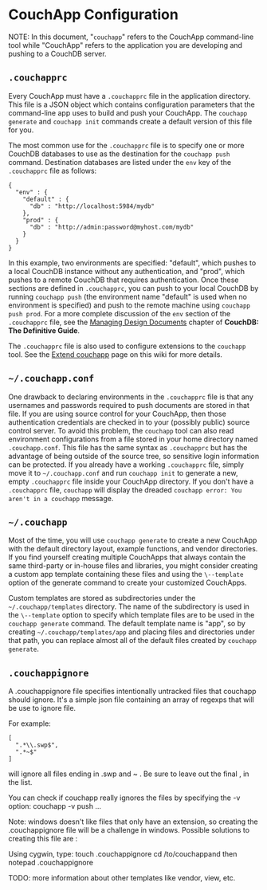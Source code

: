 # CouchApp Configuration

NOTE: In this document, "`couchapp`" refers to the CouchApp command-line tool
while "CouchApp" refers to the application you are developing and pushing to a
CouchDB server.

## `.couchapprc`

Every CouchApp must have a `.couchapprc` file in the application directory.
This file is a JSON object which contains configuration parameters that the
command-line app uses to build and push your CouchApp. The `couchapp generate`
and `couchapp init` commands create a default version of this file for you.

The most common use for the `.couchapprc` file is to specify one or more
CouchDB databases to use as the destination for the `couchapp push` command.
Destination databases are listed under the `env` key of the `.couchapprc` file
as follows:

    
    
    {
      "env" : {
        "default" : {
          "db" : "http://localhost:5984/mydb"
        },
        "prod" : {
          "db" : "http://admin:password@myhost.com/mydb"
        }
      }
    }
    

In this example, two environments are specified: "default", which pushes to a
local CouchDB instance without any authentication, and "prod", which pushes to
a remote CouchDB that requires authentication. Once these sections are defined
in `.couchapprc`, you can push to your local CouchDB by running `couchapp
push` (the environment name "default" is used when no environment is
specified) and push to the remote machine using `couchapp push prod`. For a
more complete discussion of the `env` section of the `.couchapprc` file, see
the [Managing Design Documents](http://guide.couchdb.org/draft/managing.html#configuring) chapter of **CouchDB: The Definitive Guide**.

The `.couchapprc` file is also used to configure extensions to the `couchapp`
tool. See the [Extend couchapp](couchapp-extend.md) page on this wiki for more details.

## `~/.couchapp.conf`

One drawback to declaring environments in the `.couchapprc` file is that any
usernames and passwords required to push documents are stored in that file. If
you are using source control for your CouchApp, then those authentication
credentials are checked in to your (possibly public) source control server. To
avoid this problem, the `couchapp` tool can also read environment
configurations from a file stored in your home directory named
`.couchapp.conf`. This file has the same syntax as `.couchapprc` but has the
advantage of being outside of the source tree, so sensitive login information
can be protected. If you already have a working `.couchapprc` file, simply
move it to `~/.couchapp.conf` and run `couchapp init` to generate a new, empty
`.couchapprc` file inside your CouchApp directory. If you don't have a
`.couchapprc` file, `couchapp` will display the dreaded `couchapp error: You
aren't in a couchapp` message.

## `~/.couchapp`

Most of the time, you will use `couchapp generate` to create a new CouchApp
with the default directory layout, example functions, and vendor directories.
If you find yourself creating multiple CouchApps that always contain the same
third-party or in-house files and libraries, you might consider creating a
custom app template containing these files and using the `\--template` option
of the generate command to create your customized CouchApps.

Custom templates are stored as subdirectories under the
`~/.couchapp/templates` directory. The name of the subdirectory is used in the
`\--template` option to specify which template files are to be used in the
`couchapp generate` command. The default template name is "app", so by
creating `~/.couchapp/templates/app` and placing files and directories under
that path, you can replace almost all of the default files created by
`couchapp generate`.

## `.couchappignore`

A .couchappignore file specifies intentionally untracked files that couchapp
should ignore. It's a simple json file containing an array of regexps that
will be use to ignore file.

For example:

    
    
    [
      ".*\\.swp$",
      ".*~$"
    ]
    

will ignore all files ending in .swp and ~ . Be sure to leave out the final ,
in the list.

You can check if couchapp really ignores the files by specifying the -v
option: couchapp -v push ...

Note: windows doesn't like files that only have an extension, so creating the
.couchappignore file will be a challenge in windows. Possible solutions to
creating this file are :

Using cygwin, type: touch .couchappignore cd /to/couchappand then notepad
.couchappignore

TODO: more information about other templates like vendor, view, etc.


